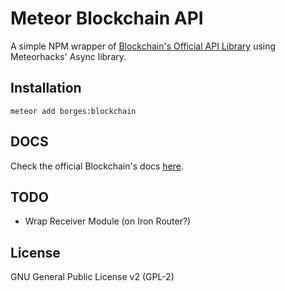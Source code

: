 # Meteor Blockchain API
A simple NPM wrapper of [Blockchain's Official API Library](https://github.com/blockchain/api-v1-client-node) using Meteorhacks' Async library.

## Installation
```
meteor add borges:blockchain
```

## DOCS
Check the official Blockchain's docs [here](https://github.com/blockchain/api-v1-client-node/tree/master/docs).

## TODO
- Wrap Receiver Module (on Iron Router?)

## License
GNU General Public License v2 (GPL-2)
